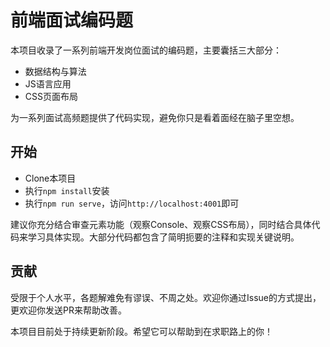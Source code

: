 # 前端面试编码题

本项目收录了一系列前端开发岗位面试的编码题，主要囊括三大部分：

- 数据结构与算法
- JS语言应用
- CSS页面布局

为一系列面试高频题提供了代码实现，避免你只是看着面经在脑子里空想。

## 开始

- Clone本项目
- 执行`npm install`安装
- 执行`npm run serve`，访问`http://localhost:4001`即可

建议你充分结合审查元素功能（观察Console、观察CSS布局），同时结合具体代码来学习具体实现。大部分代码都包含了简明扼要的注释和实现关键说明。

## 贡献

受限于个人水平，各题解难免有谬误、不周之处。欢迎你通过Issue的方式提出，更欢迎你发送PR来帮助改善。

本项目目前处于持续更新阶段。希望它可以帮助到在求职路上的你！